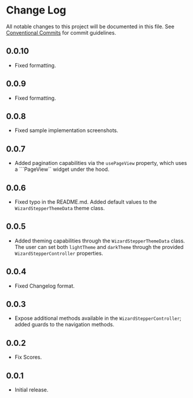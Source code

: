 # Change Log

All notable changes to this project will be documented in this file.
See [Conventional Commits](https://conventionalcommits.org) for commit guidelines.

## 0.0.10

- Fixed formatting.

## 0.0.9

- Fixed formatting.

## 0.0.8

- Fixed sample implementation screenshots.

## 0.0.7

- Added pagination capabilities via the ```usePageView``` property, which uses a ```PageView`` widget under the hood.

## 0.0.6

- Fixed typo in the README.md. Added default values to the ```WizardStepperThemeData``` theme class.

## 0.0.5

- Added theming capabilities through the ```WizardStepperThemeData``` class. The user can set both ```lightTheme``` and ```darkTheme``` through the provided ```WizardStepperController``` properties.

## 0.0.4

- Fixed Changelog format.

## 0.0.3

- Expose additional methods available in the ```WizardStepperController```; added guards to the navigation methods.

## 0.0.2

- Fix Scores.

## 0.0.1

- Initial release.
